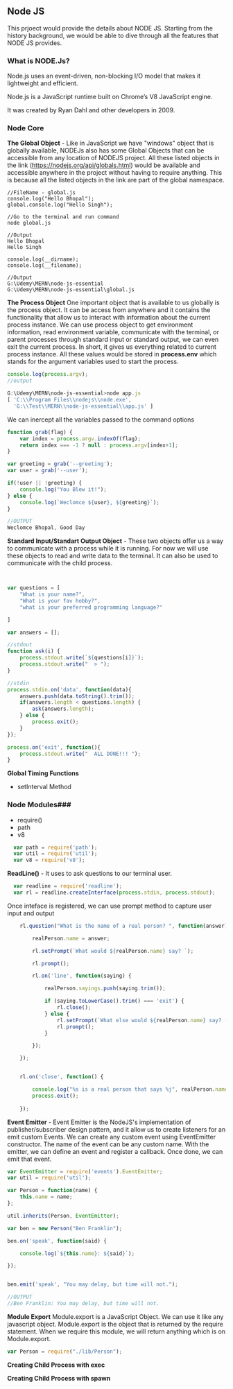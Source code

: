 


## Node JS 
This prjoect would provide the details about NODE JS. Starting from the history background, we would be able to dive through all the features that NODE JS provides.



### What is NODE.Js?

Node.js uses an event-driven, non-blocking I/O model that makes it lightweight and efficient.

Node.js is a JavaScript runtime built on Chrome’s V8 JavaScript engine.

It was created by Ryan Dahl and other developers in 2009.



### Node Core ###

**The Global Object** - Like in JavaScript we have "windows" object that is globally available, NODEJs also 
has some Global Objects that can be accessible from any location of NODEJS project. All these listed objects in the link (https://nodejs.org/api/globals.html) would be available and accessible anywhere in the project without having to require anything. This is because all the listed objects in the link are part of the global namespace.

```
//FileName - global.js
console.log("Hello Bhopal");
global.console.log("Hello Singh");

//Go to the terminal and run command
node global.js

//Output
Hello Bhopal
Hello Singh

console.log(__dirname);
console.log(__filename);

//Output
G:\Udemy\MERN\node-js-essential
G:\Udemy\MERN\node-js-essential\global.js

```


**The Process Object**
One important object that is available to us globally is the process object. It can be access from anywhere and it contains the functionality that allow us to interact with information about the current process instance. We can use process object to get environment information, read environment variable, communicate with the terminal, or parent processes through standard input or standard output, we can even exit the current process. In short, it gives us everything related to current process instance. All these values would be stored in **process.env** which stands for the argument variables used to start the process.

```js
console.log(process.argv);
//output

G:\Udemy\MERN\node-js-essential>node app.js
[ 'C:\\Program Files\\nodejs\\node.exe',
  'G:\\Test\\MERN\\node-js-essential\\app.js' ]

```

We can inercept all the variables passed to the command options

```js
function grab(flag) {
    var index = process.argv.indexOf(flag);
    return index === -1 ? null : process.argv[index+1];
}

var greeting = grab('--greeting');
var user = grab('--user');

if(!user || !greeting) {
    console.log("You Blew it!");
} else {
    console.log(`Weclomce ${user}, ${greeting}`);
}

//OUTPUT
Weclomce Bhopal, Good Day
```


**Standard Input/Standart Output Object** - These two objects offer us a way to communicate with a process
while it is running. For now we will use these objects to read and write data to the terminal. It can also 
be used to communicate with the child process.

```js


var questions = [
    "What is your name?",
    "What is your fav hobby?",
    "what is your preferred programming language?"

]

var answers = [];

//stdout
function ask(i) {
    process.stdout.write(`${questions[i]}`);
    process.stdout.write("  > ");
}

//stdin
process.stdin.on('data', function(data){
    answers.push(data.toString().trim());
    if(answers.length < questions.length) {
        ask(answers.length);
    } else {
        process.exit();
    }
});

process.on('exit', function(){
    process.stdout.write("  ALL DONE!!! ");
}

```


**Global Timing Functions**
 - setInterval Method




 ### Node Modules###
  - require()
  - path
  - v8

  ```js
    var path = require('path');
    var util = require('util');
    var v8 = require('v8');
  ```

  **ReadLine()** - It uses to ask questions to our terminal user.

  ```js
    var readline = require('readline');
    var rl = readline.createInterface(process.stdin, process.stdout);
```
Once inteface is registered, we can use prompt method to capture user input and output

```js
    rl.question("What is the name of a real person? ", function(answer) {

        realPerson.name = answer;

        rl.setPrompt(`What would ${realPerson.name} say? `);

        rl.prompt();

        rl.on('line', function(saying) {

            realPerson.sayings.push(saying.trim());

            if (saying.toLowerCase().trim() === 'exit') {
                rl.close();
            } else {
                rl.setPrompt(`What else would ${realPerson.name} say? ('exit' to leave) `);
                rl.prompt();
            }

        });

    });


    rl.on('close', function() {

        console.log("%s is a real person that says %j", realPerson.name, realPerson.sayings);
        process.exit();
        
    });
```


**Event Emitter** - Event Emitter is the NodeJS's implementation of publisher/subscriber design pattern, and it allow us to create listeners for an emit custom Events. We can create any custom event using EventEmitter 
constructor. The name of the event can be any custom name. With the emitter, we can define an event and register a callback. Once done, we can emit that event.

```js
var EventEmitter = require('events').EventEmitter;
var util = require('util');

var Person = function(name) {
	this.name = name;
};

util.inherits(Person, EventEmitter);

var ben = new Person("Ben Franklin");

ben.on('speak', function(said) {

	console.log(`${this.name}: ${said}`);

});


ben.emit('speak', "You may delay, but time will not.");

//OUTPUT
//Ben Franklin: You may delay, but time will not.
```

**Module Export**
Module.export is a JavaScript Object. We can use it like any javascript object. Module.export is the object that is returned by the require statement. When we require this module, we will return anything which is on Module.export.

```js
var Person = require("./lib/Person");
```

**Creating Child Process with exec** 


**Creating Child Process with spawn**  

